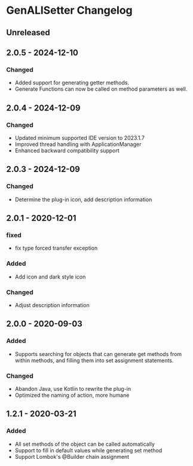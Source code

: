 # GenALlSetter Changelog

## Unreleased

## 2.0.5 - 2024-12-10

### Changed
- Added support for generating getter methods.
- Generate Functions can now be called on method parameters as well.

## 2.0.4 - 2024-12-09

### Changed

- Updated minimum supported IDE version to 2023.1.7
- Improved thread handling with ApplicationManager
- Enhanced backward compatibility support

## 2.0.3 - 2024-12-09

### Changed

- Determine the plug-in icon, add description information

## 2.0.1 - 2020-12-01

### fixed

- fix type forced transfer exception

### Added

- Add icon and dark style icon

### Changed

- Adjust description information

## 2.0.0 - 2020-09-03

### Added

- Supports searching for objects that can generate get methods from within methods, and filling them into set assignment statements.

### Changed

- Abandon Java, use Kotlin to rewrite the plug-in
- Optimized the naming of action, more humane

## 1.2.1 - 2020-03-21

### Added

- All set methods of the object can be called automatically
- Support to fill in default values ​​while generating set method
- Support Lombok's @Builder chain assignment
